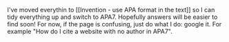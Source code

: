 I've moved everythin to [[Invention - use APA format in the text]] so I can tidy everything up and switch to APA7. Hopefully answers will be easier to find soon! For now, if the page is confusing, just do what I do: google it. For example "How do I cite a website with no author in APA7". 
